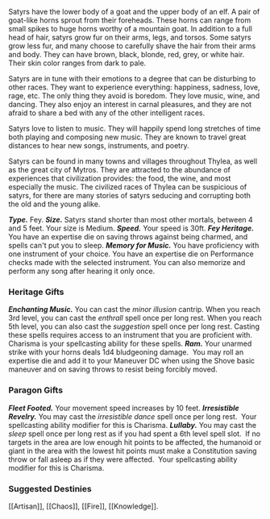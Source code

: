 Satyrs have the lower body of a goat and the upper body of an elf. A pair of goat-like horns sprout from their foreheads. These horns can range from small spikes to huge horns worthy of a mountain goat. In addition to a full head of hair, satyrs grow fur on their arms, legs, and torsos. Some satyrs grow less fur, and many choose to carefully shave the hair from their arms and body. They can have brown, black, blonde, red, grey, or white hair. Their skin color ranges from dark to pale. 

Satyrs are in tune with their emotions to a degree that can be disturbing to other races. They want to experience everything: happiness, sadness, love, rage, etc. The only thing they avoid is boredom. They love music, wine, and dancing. They also enjoy an interest in carnal pleasures, and they are not afraid to share a bed with any of the other intelligent races. 

Satyrs love to listen to music. They will happily spend long stretches of time both playing and composing new music. They are known to travel great distances to hear new songs, instruments, and poetry. 

Satyrs can be found in many towns and villages throughout Thylea, as well as the great city of Mytros. They are attracted to the abundance of experiences that civilization provides: the food, the wine, and most especially the music. The civilized races of Thylea can be suspicious of satyrs, for there are many stories of satyrs seducing and corrupting both the old and the young alike.

***Type.*** Fey.
***Size.*** Satyrs stand shorter than most other mortals, between 4 and 5 feet. Your size is Medium.
***Speed.*** Your speed is 30ft.
***Fey Heritage.*** You have an expertise die on saving throws against being charmed, and spells can't put you to sleep.
***Memory for Music.*** You have proficiency with one instrument of your choice. You have an expertise die on Performance checks made with the selected instrument. You can also memorize and perform any song after hearing it only once.

### Heritage Gifts

***Enchanting Music.*** You can cast the *minor illusion* cantrip. When you reach 3rd level, you can cast the *enthrall* spell once per long rest. When you reach 5th level, you can also cast the *suggestion* spell once per long rest. Casting these spells requires access to an instrument that you are proficient with. Charisma is your spellcasting ability for these spells.
***Ram.*** Your unarmed strike with your horns deals 1d4 bludgeoning damage.  You may roll an expertise die and add it to your Maneuver DC when using the Shove basic maneuver and on saving throws to resist being forcibly moved.

### Paragon Gifts

***Fleet Footed.*** Your movement speed increases by 10 feet.
***Irresistible Revelry.*** You may cast the *irresistible dance* spell once per long rest.  Your spellcasting ability modifier for this is Charisma.
***Lullaby.*** You may cast the *sleep* spell once per long rest as if you had spent a 6th level spell slot.  If no targets in the area are low enough hit points to be affected, the humanoid or giant in the area with the lowest hit points must make a Constitution saving throw or fall asleep as if they were affected.  Your spellcasting ability modifier for this is Charisma.

### Suggested Destinies
[[Artisan]], [[Chaos]], [[Fire]], [[Knowledge]]. 